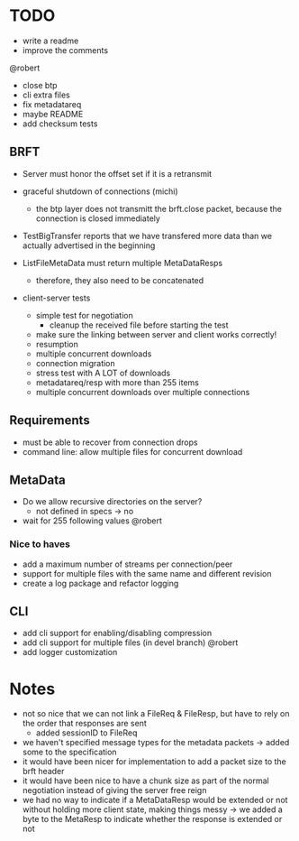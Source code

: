 # TODO
- write a readme
- improve the comments

@robert
- close btp
- cli extra files
- fix metadatareq
- maybe README
- add checksum tests

## BRFT
- Server must honor the offset set if it is a retransmit 
- graceful shutdown of connections (michi)
    - the btp layer does not transmitt the brft.close packet, because the connection is closed immediately
- TestBigTransfer reports that we have transfered more data than we actually advertised in the beginning
- ListFileMetaData must return multiple MetaDataResps
    - therefore, they also need to be concatenated


- client-server tests
    - simple test for negotiation
        - cleanup the received file before starting the test
    - make sure the linking between server and client works correctly!
    - resumption
    - multiple concurrent downloads
    - connection migration
    - stress test with A LOT of downloads
    - metadatareq/resp with more than 255 items
    - multiple concurrent downloads over multiple connections

## Requirements
- must be able to recover from connection drops
- command line: allow multiple files for concurrent download

## MetaData
- Do we allow recursive directories on the server?
    - not defined in specs -> no
- wait for 255 following values @robert

### Nice to haves
- add a maximum number of streams per connection/peer
- support for multiple files with the same name and different revision
- create a log package and refactor logging

## CLI
- add cli support for enabling/disabling compression
- add cli support for multiple files (in devel branch) @robert
- add logger customization

# Notes
- not so nice that we can not link a FileReq & FileResp, but have to rely on the order that responses are sent
    - added sessionID to FileReq
- we haven't specified message types for the metadata packets -> added some to the specification
- it would have been nicer for implementation to add a packet size to the brft header
- it would have been nice to have a chunk size as part of the normal negotiation instead of giving the server free reign
- we had no way to indicate if a MetaDataResp would be extended or not without holding more client state, making things messy
    -> we added a byte to the MetaResp to indicate whether the response is extended or not
